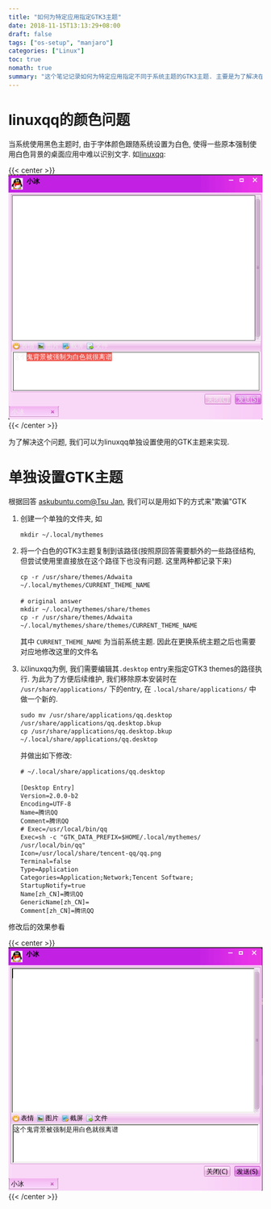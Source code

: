 ```yaml
---
title: "如何为特定应用指定GTK3主题"
date: 2018-11-15T13:13:29+08:00
draft: false
tags: ["os-setup", "manjaro"]
categories: ["Linux"]
toc: true
nomath: true
summary: "这个笔记记录如何为特定应用指定不同于系统主题的GTK3主题. 主要是为了解决在系统是用黑色主题时因为字体颜色为白色导致linuxqq中难以辨别的问题"
---
```


# linuxqq的颜色问题

当系统使用黑色主题时, 由于字体颜色跟随系统设置为白色, 使得一些原本强制使用白色背景的桌面应用中难以识别文字. 如[linuxqq](https://im.qq.com/linuxqq/download.html):

{{< center >}}<img name="preview" src="./Figs/img_02.png"/>{{< /center >}}

为了解决这个问题, 我们可以为linuxqq单独设置使用的GTK主题来实现.

# 单独设置GTK主题

根据回答 [askubuntu.com@Tsu Jan](https://askubuntu.com/questions/78088/can-i-apply-a-different-gtk3-theme-from-the-main-one-to-an-individual-applicatio/427440#427440), 我们可以是用如下的方式来"欺骗"GTK

1.  创建一个单独的文件夹, 如
    ```shell
    mkdir ~/.local/mythemes
    ```
2.  将一个白色的GTK3主题复制到该路径(按照原回答需要额外的一些路径结构, 但尝试使用里直接放在这个路径下也没有问题. 这里两种都记录下来)
    ```shell
    cp -r /usr/share/themes/Adwaita ~/.local/mythemes/CURRENT_THEME_NAME

    # original answer
    mkdir ~/.local/mythemes/share/themes
    cp -r /usr/share/themes/Adwaita ~/.local/mythemes/share/themes/CURRENT_THEME_NAME
    ```
    其中 `CURRENT_THEME_NAME` 为当前系统主题. 因此在更换系统主题之后也需要对应地修改这里的文件名
3.  以linuxqq为例, 我们需要编辑其`.desktop` entry来指定GTK3 themes的路径执行. 为此为了方便后续维护, 我们移除原本安装时在 `/usr/share/applications/` 下的entry, 在 `.local/share/applications/` 中做一个新的.
    ```shell
    sudo mv /usr/share/applications/qq.desktop /usr/share/applications/qq.desktop.bkup
    cp /usr/share/applications/qq.desktop.bkup ~/.local/share/applications/qq.desktop
    ```

    并做出如下修改:
    ```shell
    # ~/.local/share/applications/qq.desktop

    [Desktop Entry]
    Version=2.0.0-b2
    Encoding=UTF-8
    Name=腾讯QQ
    Comment=腾讯QQ
    # Exec=/usr/local/bin/qq
    Exec=sh -c "GTK_DATA_PREFIX=$HOME/.local/mythemes/ /usr/local/bin/qq"
    Icon=/usr/local/share/tencent-qq/qq.png
    Terminal=false
    Type=Application
    Categories=Application;Network;Tencent Software;
    StartupNotify=true
    Name[zh_CN]=腾讯QQ
    GenericName[zh_CN]=
    Comment[zh_CN]=腾讯QQ
    ```

修改后的效果参看

{{< center >}}<img name="preview" src="./Figs/img_01.png"/>{{< /center >}}
